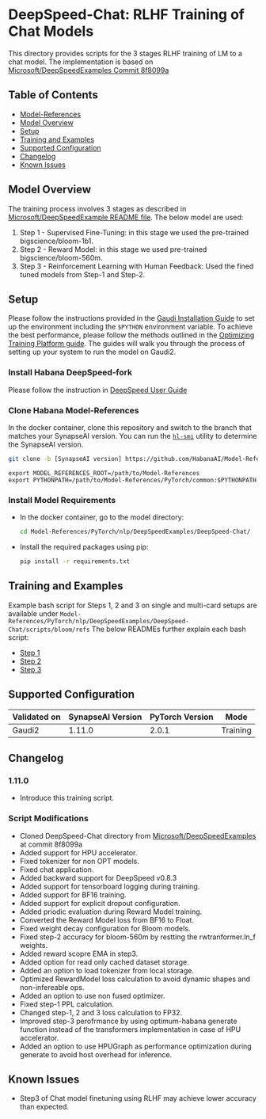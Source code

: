 # DeepSpeed-Chat: RLHF Training of Chat Models

This directory provides scripts for the 3 stages RLHF training of LM to a chat model.
The implementation is based on [Microsoft/DeepSpeedExamples Commit 8f8099a](https://github.com/microsoft/DeepSpeedExamples/tree/8f8099a813f3b223d5df39e0c15c748de4eb1669/applications/DeepSpeed-Chat)

## Table of Contents
* [Model-References](../../../../README.md)
* [Model Overview](#model-overview)
* [Setup](#setup)
* [Training and Examples](#training-and-examples)
* [Supported Configuration](#supported-configuration)
* [Changelog](#changelog)
* [Known Issues](#knownissues)

## Model Overview
The training process involves 3 stages as described in [Microsoft/DeepSpeedExample README file](https://github.com/microsoft/DeepSpeedExamples/tree/master/applications/DeepSpeed-Chat#-demonstration-individual-step-fine-tuning).
The below model are used:
1. Step 1 - Supervised Fine-Tuning: in this stage we used the pre-trained bigscience/bloom-1b1.
2. Step 2 - Reward Model: in this stage we used pre-trained bigscience/bloom-560m.
3. Step 3 - Reinforcement Learning with Human Feedback: Used the fined tuned models from Step-1 and Step-2.

## Setup
Please follow the instructions provided in the [Gaudi Installation Guide](https://docs.habana.ai/en/latest/Installation_Guide/index.html)
to set up the environment including the `$PYTHON` environment variable. To achieve the best performance, please follow the methods outlined in the [Optimizing Training Platform guide](https://docs.habana.ai/en/latest/PyTorch/Model_Optimization_PyTorch/Optimization_in_Training_Platform.html).
The guides will walk you through the process of setting up your system to run the model on Gaudi2.

### Install Habana DeepSpeed-fork
Please follow the instruction in [DeepSpeed User Guide](https://docs.habana.ai/en/master/PyTorch/DeepSpeed/DeepSpeed_User_Guide/DeepSpeed_User_Guide.html)

### Clone Habana Model-References
In the docker container, clone this repository and switch to the branch that matches your SynapseAI version.
You can run the [`hl-smi`](https://docs.habana.ai/en/latest/System_Management_Tools_Guide/System_Management_Tools.html#hl-smi-utility-options) utility to determine the SynapseAI version.
```bash
git clone -b [SynapseAI version] https://github.com/HabanaAI/Model-References
```

```
export MODEL_REFERENCES_ROOT=/path/to/Model-References
export PYTHONPATH=/path/to/Model-References/PyTorch/common:$PYTHONPATH

```

### Install Model Requirements
* In the docker container, go to the model directory:
  ```bash
  cd Model-References/PyTorch/nlp/DeepSpeedExamples/DeepSpeed-Chat/
  ```

* Install the required packages using pip:
  ```bash
  pip install -r requirements.txt
  ```

## Training and Examples
Example bash script for Steps 1, 2 and 3 on single and multi-card setups are available under `Model-References/PyTorch/nlp/DeepSpeedExamples/DeepSpeed-Chat/scripts/bloom/refs`
The below READMEs further explain each bash script:
* [Step 1](training/step1_supervised_finetuning/README.md)
* [Step 2](training/step2_reward_model_finetuning/README.md)
* [Step 3](training/step3_rlhf_finetuning/README.md)

## Supported Configuration
| Validated on  | SynapseAI Version | PyTorch Version | Mode |
|---------|-------------------|-----------------|-------------|
| Gaudi2  | 1.11.0           | 2.0.1          | Training |


## Changelog
### 1.11.0
* Introduce this training script.

### Script Modifications
- Cloned DeepSpeed-Chat directory from [Microsoft/DeepSpeedExamples](https://github.com/microsoft/DeepSpeedExamples) at commit 8f8099a
- Added support for HPU accelerator.
- Fixed tokenizer for non OPT models.
- Fixed chat application.
- Added backward support for DeepSpeed v0.8.3
- Added support for tensorboard logging during training.
- Added support for BF16 training.
- Added support for explicit dropout configuration.
- Added priodic evaluation during Reward Model training.
- Converted the Reward Model loss from BF16 to Float.
- Fixed weight decay configuration for Bloom models.
- Fixed step-2 accuracy for bloom-560m by restting the rwtranformer.ln_f weights.
- Added reward scopre EMA in step3.
- Added option for read only cached dataset storage.
- Added an option to load tokenizer from local storage.
- Optimized RewardModel loss calculation to avoid dynamic shapes and non-infereable ops.
- Added an option to use non fused optimizer.
- Fixed step-1 PPL calculation.
- Changed step-1, 2 and 3 loss calculation to FP32.
- Improved step-3 perofrmance by using optimum-habana generate function instead of the transformers implementation in case of HPU accelerator.
- Added an option to use HPUGraph as performance optimization during generate to avoid host overhead for inference.

## Known Issues
- Step3 of Chat model finetuning using RLHF may achieve lower accuracy than expected.